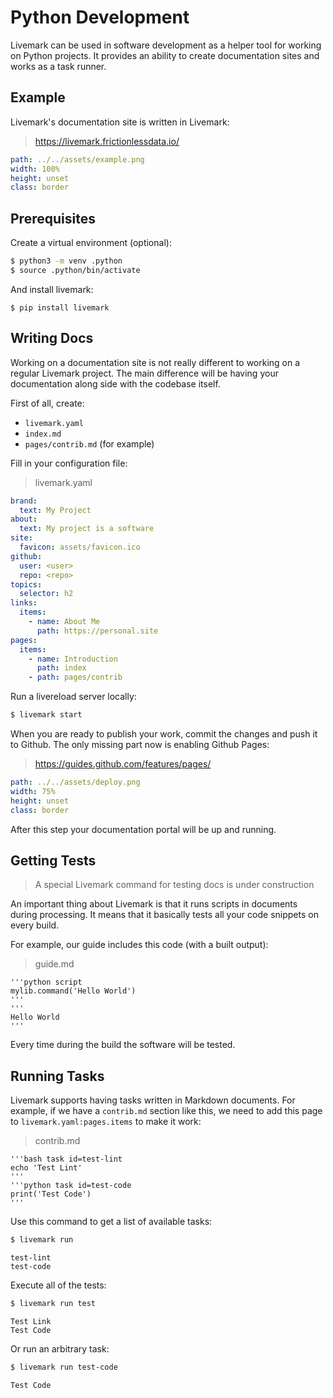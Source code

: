 # Python Development

Livemark can be used in software development as a helper tool for working on Python projects. It provides an ability to create documentation sites and works as a task runner.

## Example

Livemark's documentation site is written in Livemark:

> https://livemark.frictionlessdata.io/

```yaml image
path: ../../assets/example.png
width: 100%
height: unset
class: border
```

## Prerequisites

Create a virtual environment (optional):

```bash
$ python3 -m venv .python
$ source .python/bin/activate
```

And install livemark:

```
$ pip install livemark
```

## Writing Docs

Working on a documentation site is not really different to working on a regular Livemark project. The main difference will be having your documentation along side with the codebase itself.

First of all, create:
- `livemark.yaml`
- `index.md`
- `pages/contrib.md` (for example)

Fill in your configuration file:

> livemark.yaml

```yaml
brand:
  text: My Project
about:
  text: My project is a software
site:
  favicon: assets/favicon.ico
github:
  user: <user>
  repo: <repo>
topics:
  selector: h2
links:
  items:
    - name: About Me
      path: https://personal.site
pages:
  items:
    - name: Introduction
      path: index
    - path: pages/contrib
```

Run a livereload server locally:

```bash
$ livemark start
```

When you are ready to publish your work, commit the changes and push it to Github. The only missing part now is enabling Github Pages:

> https://guides.github.com/features/pages/

```yaml image
path: ../../assets/deploy.png
width: 75%
height: unset
class: border
```

After this step your documentation portal will be up and running.

## Getting Tests

> A special Livemark command for testing docs is under construction

An important thing about Livemark is that it runs scripts in documents during processing. It means that it basically tests all your code snippets on every build.

For example, our guide includes this code (with a built output):

> guide.md

```
'''python script
mylib.command('Hello World')
'''
'''
Hello World
'''
```

Every time during the build the software will be tested.

## Running Tasks

Livemark supports having tasks written in Markdown documents. For example, if we have a `contrib.md` section like this, we need to add this page to `livemark.yaml:pages.items` to make it work:

> contrib.md

```
'''bash task id=test-lint
echo 'Test Lint'
'''
'''python task id=test-code
print('Test Code')
'''
```

Use this command to get a list of available tasks:

```bash
$ livemark run
```
```
test-lint
test-code
```

Execute all of the tests:

```bash
$ livemark run test
```
```
Test Link
Test Code
```

Or run an arbitrary task:

```bash
$ livemark run test-code
```
```
Test Code
```
